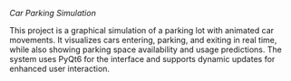 *Car Parking Simulation*

This project is a graphical simulation of a parking lot with animated car movements. It visualizes cars entering, parking, and exiting in real time, while also showing parking space availability and usage predictions. The system uses PyQt6 for the interface and supports dynamic updates for enhanced user interaction.
